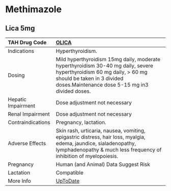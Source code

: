 # Methimazole

## Lica 5mg

| TAH Drug Code      | [OLICA](https://www.tahsda.org.tw/drugs/hissearch.php?drug_code=OLICA)                                                                                                                               |
|:-------------------|:-----------------------------------------------------------------------------------------------------------------------------------------------------------------------------------------------------|
| Indications        | Hyperthyroidism.                                                                                                                                                                                     |
| Dosing             | Mild hyperthyroidism 15mg daily, moderate hyperthyroidism 30-40 mg daily, severe hyperthyroidism 60 mg daily, > 60 mg should be taken in 3 divided doses.Maintenance dose 5-15 mg in3 divided doses. |
| Hepatic Impairment | Dose adjustment not necessary                                                                                                                                                                        |
| Renal Impairment   | Dose adjustment not necessary                                                                                                                                                                        |
| Contraindications  | Pregnancy, lactation.                                                                                                                                                                                |
| Adverse Effects    | Skin rash, urticaria, nausea, vomiting, epigastric distress, hair loss, myalgia, edema, jaundice, sialadenopathy, lymphadenopathy & much less frequency of inhibition of myelopoiesis.               |
| Pregnancy          | Human (and Animal) Data Suggest Risk                                                                                                                                                                 |
| Lactation          | Compatible                                                                                                                                                                                           |
| More Info          | [UpToDate](https://www.uptodate.com/contents/methimazole-drug-information)                                                                                                                           |

